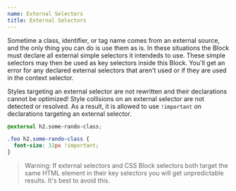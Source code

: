 ```yaml
---
name: External Selectors
title: External Selectors
---
```


Sometime a class, identifier, or tag name comes from an external source, and the only thing you can do is use them as is. In these situations the Block must declare all external simple selectors it intendeds to use. These simple selectors may then be used as key selectors inside this Block. You'll get an error for any declared external selectors that aren't used or if they are used in the context selector.

Styles targeting an external selector are not rewritten and their declarations cannot be optimized! Style collisions
on an external selector are not detected or resolved. As a result, it is allowed to use `!important` on declarations targeting an external selector.

```css
@external h2.some-rando-class;

.foo h2.some-rando-class {
  font-size: 32px !important;
}
```

> Warning: If external selectors and CSS Block selectors both target the same HTML element in their key selectors you will get unpredictable results. It's best to avoid this.